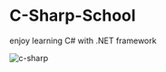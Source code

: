 # C-Sharp-School
enjoy learning C# with .NET framework

![c-sharp](https://github.com/kmranrg/C_Sharp-School/blob/main/c_sharp.jpg)
